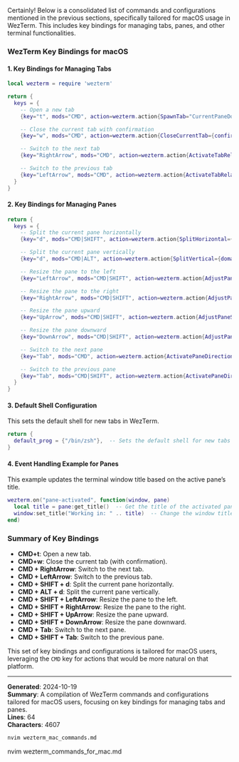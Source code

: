 Certainly! Below is a consolidated list of commands and configurations mentioned in the previous sections, specifically tailored for macOS usage in WezTerm. This includes key bindings for managing tabs, panes, and other terminal functionalities.

### WezTerm Key Bindings for macOS

#### 1. **Key Bindings for Managing Tabs**

```lua
local wezterm = require 'wezterm'

return {
  keys = {
    -- Open a new tab
    {key="t", mods="CMD", action=wezterm.action{SpawnTab="CurrentPaneDomain"}},

    -- Close the current tab with confirmation
    {key="w", mods="CMD", action=wezterm.action{CloseCurrentTab={confirm=true}}},

    -- Switch to the next tab
    {key="RightArrow", mods="CMD", action=wezterm.action{ActivateTabRelative=1}},

    -- Switch to the previous tab
    {key="LeftArrow", mods="CMD", action=wezterm.action{ActivateTabRelative=-1}},
  }
}
```

#### 2. **Key Bindings for Managing Panes**

```lua
return {
  keys = {
    -- Split the current pane horizontally
    {key="d", mods="CMD|SHIFT", action=wezterm.action{SplitHorizontal={domain="CurrentPaneDomain"}}},

    -- Split the current pane vertically
    {key="d", mods="CMD|ALT", action=wezterm.action{SplitVertical={domain="CurrentPaneDomain"}}},

    -- Resize the pane to the left
    {key="LeftArrow", mods="CMD|SHIFT", action=wezterm.action{AdjustPaneSize={"Left", 1}}},

    -- Resize the pane to the right
    {key="RightArrow", mods="CMD|SHIFT", action=wezterm.action{AdjustPaneSize={"Right", 1}}},

    -- Resize the pane upward
    {key="UpArrow", mods="CMD|SHIFT", action=wezterm.action{AdjustPaneSize={"Up", 1}}},

    -- Resize the pane downward
    {key="DownArrow", mods="CMD|SHIFT", action=wezterm.action{AdjustPaneSize={"Down", 1}}},

    -- Switch to the next pane
    {key="Tab", mods="CMD", action=wezterm.action{ActivatePaneDirection="Right"}},

    -- Switch to the previous pane
    {key="Tab", mods="CMD|SHIFT", action=wezterm.action{ActivatePaneDirection="Left"}},
  }
}
```

#### 3. **Default Shell Configuration**

This sets the default shell for new tabs in WezTerm.

```lua
return {
  default_prog = {"/bin/zsh"},  -- Sets the default shell for new tabs
}
```

#### 4. **Event Handling Example for Panes**

This example updates the terminal window title based on the active pane’s title.

```lua
wezterm.on("pane-activated", function(window, pane)
  local title = pane:get_title()  -- Get the title of the activated pane
  window:set_title("Working in: " .. title)  -- Change the window title
end)
```

### Summary of Key Bindings

- **CMD+t**: Open a new tab.
- **CMD+w**: Close the current tab (with confirmation).
- **CMD + RightArrow**: Switch to the next tab.
- **CMD + LeftArrow**: Switch to the previous tab.
- **CMD + SHIFT + d**: Split the current pane horizontally.
- **CMD + ALT + d**: Split the current pane vertically.
- **CMD + SHIFT + LeftArrow**: Resize the pane to the left.
- **CMD + SHIFT + RightArrow**: Resize the pane to the right.
- **CMD + SHIFT + UpArrow**: Resize the pane upward.
- **CMD + SHIFT + DownArrow**: Resize the pane downward.
- **CMD + Tab**: Switch to the next pane.
- **CMD + SHIFT + Tab**: Switch to the previous pane.

This set of key bindings and configurations is tailored for macOS users, leveraging the `CMD` key for actions that would be more natural on that platform.

---

**Generated**: 2024-10-19  
**Summary**: A compilation of WezTerm commands and configurations tailored for macOS users, focusing on key bindings for managing tabs and panes.  
**Lines**: 64  
**Characters**: 4607

```bash
nvim wezterm_mac_commands.md
```

nvim wezterm_commands_for_mac.md
